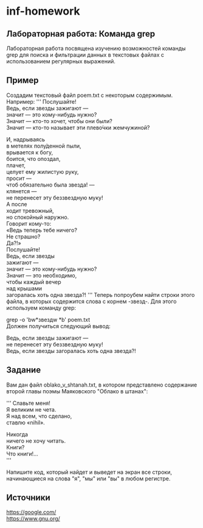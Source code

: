 # inf-homework
## Лабораторная работа: Команда grep
Лабораторная работа посвящена изучению возможностей команды grep для поиска и фильтрации данных в текстовых файлах с использованием регулярных выражений.

## Пример  
Создадим текстовый файл poem.txt с некоторым содержимым. Например:
'''
Послушайте!  
Ведь, если звезды зажигают —  
значит — это кому-нибудь нужно?  
Значит — кто-то хочет, чтобы они были?  
Значит — кто-то называет эти плево́чки жемчужиной?

И, надрываясь  
в метелях полу́денной пыли,  
врывается к богу,  
боится, что опоздал,  
плачет,  
целует ему жилистую руку,  
просит —  
чтоб обязательно была звезда! —  
клянется —  
не перенесет эту беззвездную муку!  
А после  
ходит тревожный,  
но спокойный наружно.  
Говорит кому-то:  
«Ведь теперь тебе ничего?  
Не страшно?  
Да?!»  
Послушайте!  
Ведь, если звезды  
зажигают —  
значит — это кому-нибудь нужно?  
Значит — это необходимо,  
чтобы каждый вечер  
над крышами  
загоралась хоть одна звезда?!
'''
Теперь попроубем найти строки этого файла, в которых содержится слова с корнем -звезд-. Для этого используем команду grep:

grep -o 'bw*звездw *b' poem.txt  
Должен получиться следующий вывод:

Ведь, если звезды зажигают —  
не перенесет эту беззвездную муку!  
Ведь, если звезды
загоралась хоть одна звезда?!

## Задание  
Вам дан файл oblako_v_shtanah.txt, в котором представлено содержание второй главы поэмы Маяковского "Облако в штанах":

'''
Славьте меня!  
Я великим не чета.  
Я над всем, что сделано,  
ставлю «nihil».

Никогда  
ничего не хочу читать.  
Книги?  
Что книги!...  
'''

Напишите код, который найдет и выведет на экран все строки, начинающиеся на слова "я", "мы" или "вы"  в любом регистре.

## Источники  
https://google.com/  
https://www.gnu.org/
